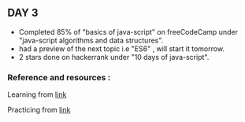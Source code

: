 ## DAY 3
- Completed 85% of "basics of java-script" on freeCodeCamp under "java-script algorithms and data structures".
- had a preview of the next topic i.e "ES6" , will start it tomorrow.
- 2 stars done on hackerrank under "10 days of java-script".
### Reference and resources :
Learning from [link](https://www.freecodecamp.org/learn/)

Practicing from [link](https://www.hackerrank.com/domains/tutorials/10-days-of-javascript?filters%5Bsubdomains%5D%5B%5D=10-days-of-javascript&filters%5Bstatus%5D%5B%5D=unsolved)
